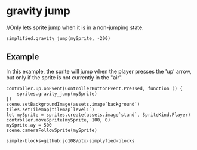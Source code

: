 # gravity jump

//Only lets sprite jump when it is in a non-jumping state.

```sig
simplified.gravity_jump(mySprite, -200)
```

## Example

In this example, the sprite will jump when the player presses the 'up' arrow, but only if the sprite is not currently in the "air".

```blocks
controller.up.onEvent(ControllerButtonEvent.Pressed, function () {
    sprites.gravity_jump(mySprite)
})
scene.setBackgroundImage(assets.image`background`)
tiles.setTilemap(tilemap`level1`)
let mySprite = sprites.create(assets.image`stand`, SpriteKind.Player)
controller.moveSprite(mySprite, 100, 0)
mySprite.ay = 500
scene.cameraFollowSprite(mySprite)

```

```package
simple-blocks=github:jo108/ptx-simplyfied-blocks 
```
